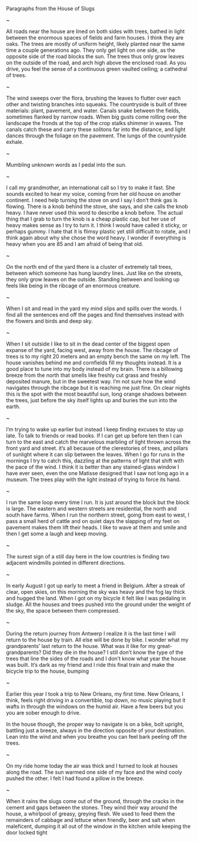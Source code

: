 Paragraphs from the House of Slugs

~

All roads near the house are lined on both sides with trees, bathed in light between the enormous spaces of fields and farm houses. I think they are oaks. The trees are mostly of uniform height, likely planted near the same time a couple generations ago. They only get light on one side, as the opposite side of the road blocks the sun. The trees thus only grow leaves on the outside of the road, and arch high above the enclosed road. As you drive, you feel the sense of a continuous green vaulted ceiling; a cathedral of trees. 

~

The wind sweeps over the flora, brushing the leaves to flutter over each other and twisting branches into squeaks. The countryside is built of three materials: plant, pavement, and water. Canals snake between the fields, sometimes flanked by narrow roads. When big gusts come rolling over the landscape the fronds at the top of the crop stalks shimmer in waves. The canals catch these and carry these solitons far into the distance, and light dances through the foliage on the pavement. The lungs of the countryside exhale.

~

Mumbling unknown words as I pedal into the sun. 

~

I call my grandmother, an international call so I try to make it fast. She sounds excited to hear my voice, coming from her old house on another continent. I need help turning the stove on and I say I don’t think gas is flowing. There is a knob behind the stove, she says, and she calls the knob heavy. I have never used this word to describe a knob before. The actual thing that I grab to turn the knob is a cheap plastic cap, but her use of heavy makes sense as I try to turn it. I think I would have called it sticky, or perhaps gummy. I hate that it is flimsy plastic yet still difficult to rotate, and I think again about why she chose the word heavy. I wonder if everything is heavy when you are 85 and I am afraid of being that old. 

~

On the north end of the yard there is a cluster of extremely tall trees, between which someone has hung laundry lines. Just like on the streets, they only grow leaves on the outside. Standing between and looking up feels like being in the ribcage of an enormous creature. 

~

When I sit and read in the yard my mind slips and spills over the words. I find all the sentences end off the pages and find themselves instead with the flowers and birds and deep sky. 

~

When I sit outside I like to sit in the dead center of the biggest open expanse of the yard, facing west, away from the house. The ribcage of trees is to my right 20 meters and an empty bench the same on my left. The house vanishes behind me and cornfields fill my thoughts instead. It is a good place to tune into my body instead of my brain. There is a billowing breeze from the north that smells like freshly cut grass and freshly deposited manure, but in the sweetest way. I’m not sure how the wind navigates through the ribcage but it is reaching me just fine. On clear nights this is the spot with the most beautiful sun, long orange shadows between the trees, just before the sky itself lights up and buries the sun into the earth.

~

I’m trying to wake up earlier but instead I keep finding excuses to stay up late. To talk to friends or read books. If I can get up before ten then I can turn to the east and catch the marvelous marbling of light thrown across the front yard and street. it’s all because of the clerestories of trees, and pillars of sunlight where it can slip between the leaves. When I go for runs in the mornings I try to catch this, dazzling at the patterns of light that shift with the pace of the wind. I think it is better than any stained-glass window I have ever seen, even the one Matisse designed that I saw not long ago in a museum. The trees play with the light instead of trying to force its hand.

~

I run the same loop every time I run. It is just around the block but the block is large. The eastern and western streets are residential, the north and south have farms. When I run the northern street, going from east to west, I pass a small herd of cattle and on quiet days the slapping of my feet on pavement makes them lift their heads. I like to wave at them and smile and then I get some a laugh and keep moving. 

~

The surest sign of a still day here in the low countries is finding two adjacent windmills pointed in different directions.

~

In early August I got up early to meet a friend in Belgium. After a streak of clear, open skies, on this morning the sky was heavy and the fog lay thick and hugged the land. When I got on my bicycle it felt like I was pedaling in sludge. All the houses and trees pushed into the ground under the weight of the sky, the space between them compressed.

~

During the return journey from Antwerp I realize it is the last time I will return to the house by train. All else will be done by bike. I wonder what my grandparents’ last return to the house. What was it like for my great-grandparents? Did they die in the house? I still don’t know the type of the trees that line the sides of the roads and I don’t know what year the house was built. It’s dark as my friend and I ride this final train and make the bicycle trip to the house, bumping 

~

Earlier this year I took a trip to New Orleans, my first time. New Orleans, I think, feels right driving in a convertible, top down, no music playing but it wafts in through the windows on the humid air. Have a few beers but you you are sober enough to drive. 

In the house though, the proper way to navigate is on a bike, bolt upright, battling just a breeze, always in the direction opposite of your destination.  Lean into the wind and when you breathe you can feel bark peeling off the trees.

~

On my ride home today the air was thick and I turned to look at houses along the road. The sun warmed one side of my face and the wind cooly pushed the other. I felt I had found a pillow in the breeze. 

~

When it rains the slugs come out of the ground, through the cracks in the cement and gaps between the stones. They wind their way around the house, a whirlpool of greasy, greying flesh. We used to feed them the remainders of cabbage and lettuce when friendly, beer and salt when maleficent, dumping it all out of the window in the kitchen while keeping the door locked tight